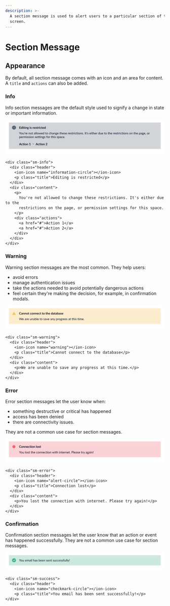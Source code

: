 ```yaml
---
description: >-
  A section message is used to alert users to a particular section of the
  screen.
---
```


# Section Message

## Appearance

By default, all section message comes with an icon and an area for content. A `title` and `actions` can also be added.

### Info

Info section messages are the default style used to signify a change in state or important information.

![](../.gitbook/assets/information.svg)

```markup
<div class="sm-info">
  <div class="header">
    <ion-icon name="information-circle"></ion-icon>
    <p class="title">Editing is restricted</p>
  </div>
  <div class="content">
    <p>
      You're not allowed to change these restrictions. It's either due to the
      restrictions on the page, or permission settings for this space.
    </p>
    <div class="actions">
      <a href="#">Action 1</a>
      <a href="#">Action 2</a>
    </div>
  </div>
</div>
```

### Warning 

Warning section messages are the most common. They help users: 

* avoid errors
* manage authentication issues 
* take the actions needed to avoid potentially dangerous actions
* feel certain they're making the decision, for example, in confirmation modals.

![](../.gitbook/assets/warning%20%282%29.svg)

```markup
<div class="sm-warning">
  <div class="header">
    <ion-icon name="warning"></ion-icon>
    <p class="title">Cannot connect to the database</p>
  </div>
  <div class="content">
    <p>We are unable to save any progress at this time.</p>
  </div>
</div>
```

### Error

Error section messages let the user know when:

* something destructive or critical has happened
* access has been denied
* there are connectivity issues.

They are not a common use case for section messages.

![](../.gitbook/assets/error.svg)

```markup
<div class="sm-error">
  <div class="header">
    <ion-icon name="alert-circle"></ion-icon>
    <p class="title">Connection lost</p>
  </div>
  <div class="content">
    <p>You lost the connection with internet. Please try again!</p>
  </div>
</div>
```

### Confirmation

Confirmation section messages let the user know that an action or event has happened successfully. They are not a common use case for section messages.

![](../.gitbook/assets/confirmation.svg)

```markup
<div class="sm-success">
  <div class="header">
    <ion-icon name="checkmark-circle"></ion-icon>
    <p class="title">You email has been sent successfully!</p>
</div>
```


